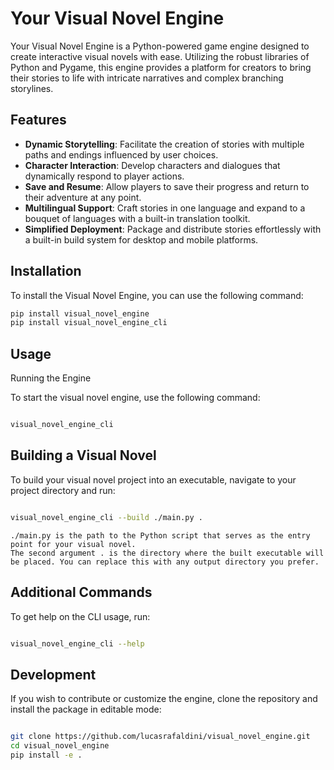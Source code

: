 # Your Visual Novel Engine

Your Visual Novel Engine is a Python-powered game engine designed to create interactive visual novels with ease. Utilizing the robust libraries of Python and Pygame, this engine provides a platform for creators to bring their stories to life with intricate narratives and complex branching storylines.

## Features

- **Dynamic Storytelling**: Facilitate the creation of stories with multiple paths and endings influenced by user choices.
- **Character Interaction**: Develop characters and dialogues that dynamically respond to player actions.
- **Save and Resume**: Allow players to save their progress and return to their adventure at any point.
- **Multilingual Support**: Craft stories in one language and expand to a bouquet of languages with a built-in translation toolkit.
- **Simplified Deployment**: Package and distribute stories effortlessly with a built-in build system for desktop and mobile platforms.

## Installation

To install the Visual Novel Engine, you can use the following command:

```bash
pip install visual_novel_engine
pip install visual_novel_engine_cli
```

## Usage
Running the Engine

To start the visual novel engine, use the following command:

```bash

visual_novel_engine_cli
```

## Building a Visual Novel

To build your visual novel project into an executable, navigate to your project directory and run:

```bash

visual_novel_engine_cli --build ./main.py .
```
    ./main.py is the path to the Python script that serves as the entry point for your visual novel.
    The second argument . is the directory where the built executable will be placed. You can replace this with any output directory you prefer.

## Additional Commands

To get help on the CLI usage, run:

```bash

visual_novel_engine_cli --help
```


## Development

If you wish to contribute or customize the engine, clone the repository and install the package in editable mode:

```bash

git clone https://github.com/lucasrafaldini/visual_novel_engine.git
cd visual_novel_engine
pip install -e .
```

